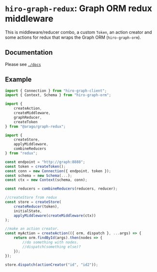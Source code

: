 # `hiro-graph-redux`: Graph ORM redux middleware

This is middleware/reducer combo, a custom `Token`, an action creator and some actions for redux that wraps the Graph ORM (`hiro-graph-orm`).

## Documentation

Please see [`./docs`](/packages/hiro-graph-redux/docs/README.md)

## Example

```javascript
import { Connection } from "hiro-graph-client";
import { Context, Schema } from "hiro-graph-orm";

import {
    createAction,
    createMiddleware,
    graphReducer,
    createToken
} from "@arago/graph-redux";

import {
    createStore,
    applyMiddleware,
    combineReducers
} from "redux";

const endpoint = "http://graph:8888";
const token = createToken();
const conn = new Connection({ endpoint, token });
const schema = new Schema(...);
const ctx = new Context(schema, conn);

const reducers = combineReducers(reducers, reducer);

//createStore from redux
const store = createStore(
    createReducer(token),
    initialState,
    applyMiddleware(createMiddleware(ctx))
);

//make an action creator.
const myAction = createAction(({ orm, dispatch }, ...args) => {
    return orm.findById(args).then(nodes => {
        //do something with nodes.
        //dispatch(something else)?
    });
});

store.dispatch(actionCreator("id", "id2"));
```
